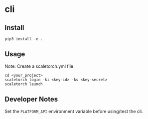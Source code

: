 # cli

## Install
```shell
pip3 install -e .
```

## Usage
Note: Create a scaletorch.yml file
```shell
cd <your_project>
scaletorch login -ki <key-id> -ks <key-secret>
scaletorch launch
```

## Developer Notes
Set the `PLATFORM_API` environment variable before using/test the cli.
